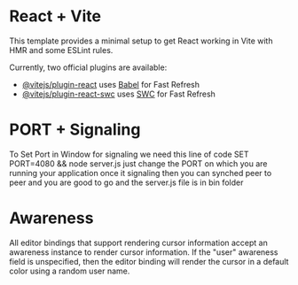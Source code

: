 # React + Vite

This template provides a minimal setup to get React working in Vite with HMR and some ESLint rules.

Currently, two official plugins are available:

- [@vitejs/plugin-react](https://github.com/vitejs/vite-plugin-react/blob/main/packages/plugin-react/README.md) uses [Babel](https://babeljs.io/) for Fast Refresh
- [@vitejs/plugin-react-swc](https://github.com/vitejs/vite-plugin-react-swc) uses [SWC](https://swc.rs/) for Fast Refresh
# PORT + Signaling
To Set Port in Window for signaling 
we need this line of code
SET PORT=4080 && node server.js 
just change the PORT on which you are running your application
once it signaling then you can synched peer to peer 
and you are good to go
and the server.js file is in bin folder
# Awareness
All editor bindings that support rendering cursor information accept an awareness instance to render cursor information. If the "user" awareness field is unspecified, then the editor binding will render the cursor in a default color using a random user name.
